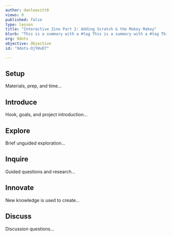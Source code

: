 ```yaml
---
author: danleavitt0
views: 0
published: false
type: lesson
title: "Interactive Zine Part 2: Adding Scratch & the Makey Makey"
blurb: "This is a summary with a #tag This is a summary with a #tag This is a summary with a #tag This is a summary with a #tag This is a summary wi"
org: 9dots
objective: Objective
id: "9dots-OjYHvD7"

---
```


## Setup
Materials, prep, and time...

## Introduce
Hook, goals, and project introduction...

## Explore
Brief unguided exploration...

## Inquire
Guided questions and research...

## Innovate
New knowledge is used to create...

## Discuss
Discussion questions...
